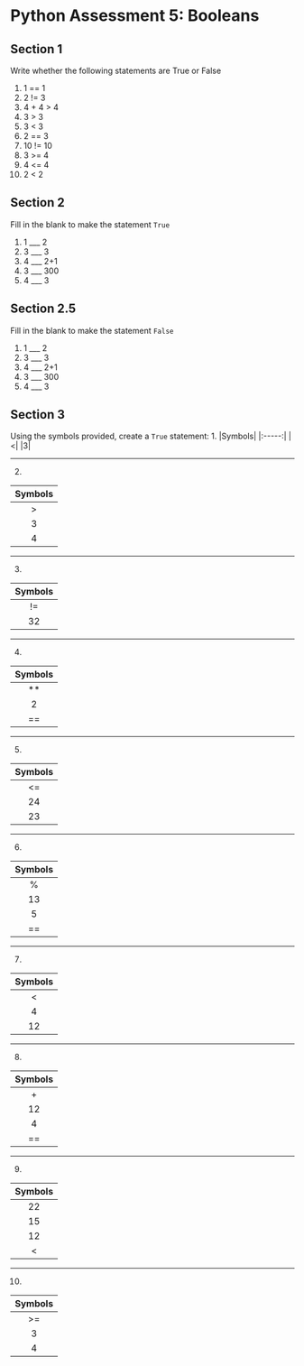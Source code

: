 # Python Assessment 5: Booleans

## Section 1
Write whether the following statements are True or False

1. 1 == 1
2. 2 != 3
3. 4 + 4 > 4
4. 3 > 3
5. 3 < 3
6. 2 == 3
7. 10 != 10
8. 3 >= 4
9. 4 <= 4
10. 2 < 2

## Section 2
Fill in the blank to make the statement `True`

1. 1 ___ 2
2. 3 ___ 3
3. 4 ___ 2+1
4. 3 ___ 300
5. 4 ___ 3

## Section 2.5
Fill in the blank to make the statement `False`

1. 1 ___ 2
2. 3 ___ 3
3. 4 ___ 2+1
4. 3 ___ 300
5. 4 ___ 3

## Section 3
Using the symbols provided, create a `True` statement:
1.
|Symbols|
|:-----:|
|<|
|3|

______________________
2.
|Symbols|
|:-----:|
|>|
|3|
|4|

______________________
3.
|Symbols|
|:-----:|
|!=|
|32|

______________________
4.
|Symbols|
|:-----:|
|\*\*|
|2|
|==|

______________________
5.
|Symbols|
|:-----:|
|<=|
|24|
| 23|

______________________
6.
|Symbols|
|:-----:|
|%|
|13|
|5|
|==|

______________________
7.
|Symbols|
|:-----:|
|<|
|4|
|12|
______________________
8.
|Symbols|
|:-----:|
|+|
|12|
|4|
|==|

______________________
9.
|Symbols|
|:-----:|
|22|
|15|
|12|
|<|

______________________
10.
|Symbols|
|:-----:|
|>=|
|3|
|4|
